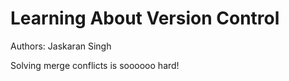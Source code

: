 # Learning About Version Control

Authors: Jaskaran Singh

Solving merge conflicts is soooooo hard!
